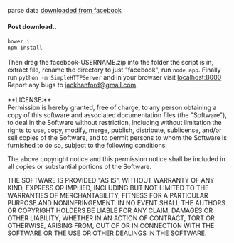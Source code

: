 parse data <a href="https://www.facebook.com/help/212802592074644">downloaded from facebook</a>
<br />
<h4>Post download..</h4>
<code>bower i</code>
<br />
<code>npm install</code>
<br />
<br />
Then drag the facebook-USERNAME.zip into the folder the script is in, extract file, rename the directory to just "facebook", run <code>node app</code>. Finally run <code>python -m SimpleHTTPServer</code> and in your browser visit <a href="http://localhost:8000">localhost:8000</a>
<br />
Report any bugs to <a href="mailto:jackhanford@gmail.com">jackhanford@gmail.com</a>
<br />
<br />
**LICENSE:**
<br />
Permission is hereby granted, free of charge, to any person obtaining a copy
of this software and associated documentation files (the "Software"), to deal
in the Software without restriction, including without limitation the rights
to use, copy, modify, merge, publish, distribute, sublicense, and/or sell
copies of the Software, and to permit persons to whom the Software is
furnished to do so, subject to the following conditions:

The above copyright notice and this permission notice shall be included in
all copies or substantial portions of the Software.

THE SOFTWARE IS PROVIDED "AS IS", WITHOUT WARRANTY OF ANY KIND, EXPRESS OR
IMPLIED, INCLUDING BUT NOT LIMITED TO THE WARRANTIES OF MERCHANTABILITY,
FITNESS FOR A PARTICULAR PURPOSE AND NONINFRINGEMENT. IN NO EVENT SHALL THE
AUTHORS OR COPYRIGHT HOLDERS BE LIABLE FOR ANY CLAIM, DAMAGES OR OTHER
LIABILITY, WHETHER IN AN ACTION OF CONTRACT, TORT OR OTHERWISE, ARISING FROM,
OUT OF OR IN CONNECTION WITH THE SOFTWARE OR THE USE OR OTHER DEALINGS IN
THE SOFTWARE.
